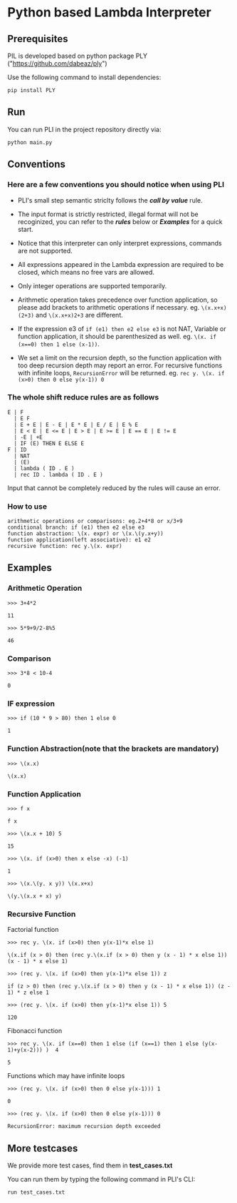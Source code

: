 # Python based Lambda Interpreter

## Prerequisites

PIL is developed based on python package PLY ("https://github.com/dabeaz/ply")

Use the following command to install dependencies:

`pip install PLY`

## Run

You can run PLI in the project repository directly via:

`python main.py`

## Conventions

### Here are a few conventions you should notice when using PLI

- PLI's small step semantic striclty follows the **_call by value_** rule.

- The input format is strictly restricted, illegal format will not be recoginized, you can refer to the **_rules_** below or **_Examples_** for a quick start.

- Notice that this interpreter can only interpret expressions, commands are not supported.

- All expressions appeared in the Lambda expression are required to be closed, which means no free vars are allowed.

- Only integer operations are supported temporarily.

- Arithmetic operation takes precedence over function application, so please add brackets to arithmetic operations if necessary. eg. `\(x.x+x)(2+3)` and `\(x.x+x)2+3` are different.

- If the expression e3 of `if (e1) then e2 else e3` is not NAT, Variable or function application, it should be parenthesized as well. eg. `\(x. if (x==0) then 1 else (x-1))`.

- We set a limit on the recursion depth, so the function application with too deep recursion depth may report an error. For recursive functions with infinite loops, `RecursionError` will be returned. eg. `rec y. \(x. if (x>0) then 0 else y(x-1)) 0`

### The whole shift reduce rules are as follows

```
E | F
  | E F
  | E + E | E - E | E * E | E / E | E % E
  | E < E | E <= E | E > E | E >= E | E == E | E != E
  | -E | +E
  | IF (E) THEN E ELSE E
F | ID
  | NAT
  | (E)
  | lambda ( ID . E )
  | rec ID . lambda ( ID . E )
```

Input that cannot be completely reduced by the rules will cause an error.

### How to use

```
arithmetic operations or comparisons: eg.2+4*8 or x/3+9
conditional branch: if (e1) then e2 else e3
function abstraction: \(x. expr) or \(x.\(y.x+y))
function application(left associative): e1 e2 
recursive function: rec y.\(x. expr)
```

## Examples

### Arithmetic Operation

`>>> 3+4*2`

`11`

`>>> 5*9+9/2-8%5`

`46`

### Comparison

`>>> 3*8 < 10-4`

`0`

### IF expression

`>>> if (10 * 9 > 80) then 1 else 0`

`1`

### Function Abstraction(note that the brackets are mandatory)

`>>> \(x.x)`

`\(x.x)`

### Function Application

`>>> f x`

`f x`

`>>> \(x.x + 10) 5`

`15`

`>>> \(x. if (x>0) then x else -x) (-1)`

`1`

`>>> \(x.\(y. x y)) \(x.x+x)`

`\(y.\(x.x + x) y)`

### Recursive Function

Factorial function

`>>> rec y. \(x. if (x>0) then y(x-1)*x else 1)`

`\(x.if (x > 0) then (rec y.\(x.if (x > 0) then y (x - 1) * x else 1)) (x - 1) * x else 1)`

`>>> (rec y. \(x. if (x>0) then y(x-1)*x else 1)) z`

`if (z > 0) then (rec y.\(x.if (x > 0) then y (x - 1) * x else 1)) (z - 1) * z else 1`

`>>> (rec y. \(x. if (x>0) then y(x-1)*x else 1)) 5`

`120`

Fibonacci function

`>>> rec y. \(x. if (x==0) then 1 else (if (x==1) then 1 else (y(x-1)+y(x-2))) )  4`

`5`

Functions which may have infinite loops

`>>> (rec y. \(x. if (x>0) then 0 else y(x-1))) 1`

`0`

`>>> (rec y. \(x. if (x>0) then 0 else y(x-1))) 0`

`RecursionError: maximum recursion depth exceeded`

## More testcases

We provide more test cases, find them in **test_cases.txt**

You can run them by typing the following command in PLI's CLI:

`run test_cases.txt`
